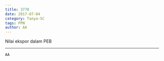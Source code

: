 ```yaml
---
title: 3778
date: 2017-07-04
category: Tanya-SC
tags: PPN
author: AA
---
```


Nilai ekspor dalam PEB

---



`AA`
